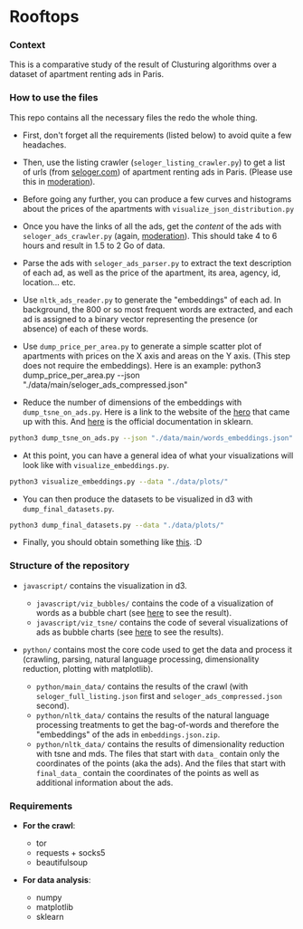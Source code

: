 # Rooftops


### Context

This is a comparative study of the result of Clusturing algorithms over a dataset of apartment renting ads in Paris.


### How to use the files

This repo contains all the necessary files the redo the whole thing.

* First, don't forget all the requirements (listed below) to avoid quite a few headaches.

* Then, use the listing crawler (`seloger_listing_crawler.py`) to get a list of urls (from [seloger.com](http://www.seloger.com/)) of apartment renting ads in Paris. (Please use this in [moderation](http://softwareengineering.stackexchange.com/a/91781)).

* Before going any further, you can produce a few curves and histograms about the prices of the apartments with `visualize_json_distribution.py`

* Once you have the links of all the ads, get the _content_ of the ads with `seloger_ads_crawler.py` (again, [moderation](http://softwareengineering.stackexchange.com/a/91781)). This should take 4 to 6 hours and result in 1.5 to 2 Go of data.

* Parse the ads with `seloger_ads_parser.py` to extract the text description of each ad, as well as the price of the apartment, its area, agency, id, location... etc.

* Use `nltk_ads_reader.py` to generate the "embeddings" of each ad. In background, the 800 or so most frequent words are extracted, and each ad is assigned to a binary vector representing the presence (or absence) of each of these words.

* Use `dump_price_per_area.py` to generate a simple scatter plot of apartments with prices on the X axis and areas on the Y axis. (This step does not require the embeddings). Here is an example:
      python3 dump_price_per_area.py
          --json "./data/main/seloger_ads_compressed.json"

* Reduce the number of dimensions of the embeddings with `dump_tsne_on_ads.py`. Here is a link to the website of the [hero](https://lvdmaaten.github.io/tsne/) that came up with this. And [here](http://scikit-learn.org/stable/modules/generated/sklearn.manifold.TSNE.html) is the official documentation in sklearn.
```bash
python3 dump_tsne_on_ads.py --json "./data/main/words_embeddings.json"
```

* At this point, you can have a general idea of what your visualizations will look like with `visualize_embeddings.py`.
```bash
python3 visualize_embeddings.py --data "./data/plots/"
```

* You can then produce the datasets to be visualized in d3 with `dump_final_datasets.py`.
```bash
python3 dump_final_datasets.py --data "./data/plots/"
```

* Finally, you should obtain something like [this](https://rooftopscorp.github.io/). :D


### Structure of the repository

* `javascript/` contains the visualization in d3.  
  * `javascript/viz_bubbles/` contains the code of a visualization of words as a bubble chart (see [here](https://rooftopscorp.github.io/) to see the result).  
  * `javascript/viz_tsne/` contains the code of several visualizations of ads as bubble charts (see [here](https://rooftopscorp.github.io/) to see the results).  

* `python/` contains most the core code used to get the data and process it (crawling, parsing, natural language processing, dimensionality reduction, plotting with matplotlib).  
  * `python/main_data/` contains the results of the crawl (with `seloger_full_listing.json` first and `seloger_ads_compressed.json` second).  
  * `python/nltk_data/` contains the results of the natural language processing treatments to get the bag-of-words and therefore the "embeddings" of the ads in `embeddings.json.zip`.  
  * `python/nltk_data/` contains the results of dimensionality reduction with tsne and mds. The files that start with `data_` contain only the coordinates of the points (aka the ads). And the files that start with `final_data_` contain the coordinates of the points as well as additional information about the ads.


### Requirements

* __For the crawl__:
  * tor
  * requests + socks5
  * beautifulsoup


* __For data analysis__:
  * numpy
  * matplotlib
  * sklearn
